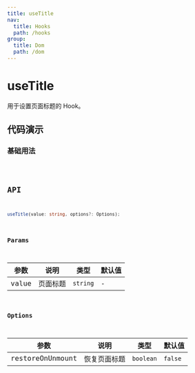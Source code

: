 ```yaml
---
title: useTitle
nav:
  title: Hooks
  path: /hooks
group:
  title: Dom
  path: /dom
---
```


# useTitle

用于设置页面标题的 Hook。

## 代码演示

### 基础用法

<code src="./demo/demo1.tsx" />

## API

```typescript
useTitle(value: string, options?: Options);
```

### Params

| 参数  | 说明     | 类型     | 默认值 |
| ----- | -------- | -------- | ------ |
| value | 页面标题 | `string` | -      |

### Options

| 参数             | 说明         | 类型      | 默认值  |
| ---------------- | ------------ | --------- | ------- |
| restoreOnUnmount | 恢复页面标题 | `boolean` | `false` |

